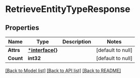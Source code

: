 # RetrieveEntityTypeResponse

## Properties
Name | Type | Description | Notes
------------ | ------------- | ------------- | -------------
**Attrs** | [***interface{}**](interface{}.md) |  | [default to null]
**Count** | **int32** |  | [default to null]

[[Back to Model list]](../README.md#documentation-for-models) [[Back to API list]](../README.md#documentation-for-api-endpoints) [[Back to README]](../README.md)



